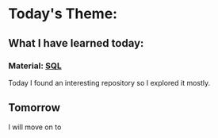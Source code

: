 # Today's Theme: 

## What I have learned today:
### Material: [SQL](https://www.hackerrank.com/challenges/population-density-difference/problem)
   
Today I found an interesting repository so I explored it mostly.

## Tomorrow
I will move on to []()
